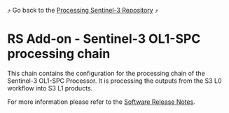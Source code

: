 :arrow_heading_up: Go back to the [Processing Sentinel-3 Repository](../README.md) :arrow_heading_up:

# RS Add-on - Sentinel-3 OL1-SPC processing chain

This chain contains the configuration for the processing chain of the Sentinel-3 OL1-SPC Processor. It is processing the outputs from the S3 L0 workflow into S3 L1 products.

For more information please refer to the [Software Release Notes](./doc/ReleaseNote.md).
